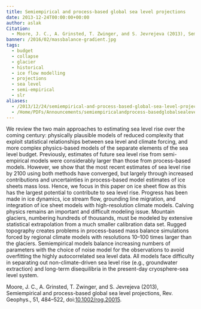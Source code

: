 ```yaml
---
title: Semiempirical and process-based global sea level projections
date: 2013-12-24T00:00:00+00:00
author: aslak
Citation:
  - Moore, J. C., A. Grinsted, T. Zwinger, and S. Jevrejeva (2013), Semiempirical and process-based global sea level projections, Rev. Geophys., 51, 484–522, doi:10.1002/rog.20015.
banner: /2016/02/massbalance-gradient.jpg
tags:
  - budget
  - collapse
  - glacier
  - historical
  - ice flow modelling
  - projections
  - sea level
  - semi-empirical
  - slr
aliases:
  - /2013/12/24/semiempirical-and-process-based-global-sea-level-projections/
  - /Home/PDFs/Announcements/semiempiricalandprocess-basedglobalsealevelprojections
---
```

We review the two main approaches to estimating sea level rise over the coming century: physically plausible models of reduced complexity that exploit statistical relationships between sea level and climate forcing, and more complex physics-based models of the separate elements of the sea level budget. Previously, estimates of future sea level rise from semi-empirical models were considerably larger than those from process-based models. <!--more-->However, we show that the most recent estimates of sea level rise by 2100 using both methods have converged, but largely through increased contributions and uncertainties in process-based model estimates of ice sheets mass loss. Hence, we focus in this paper on ice sheet flow as this has the largest potential to contribute to sea level rise. Progress has been made in ice dynamics, ice stream flow, grounding line migration, and integration of ice sheet models with high-resolution climate models. Calving physics remains an important and difficult modeling issue. Mountain glaciers, numbering hundreds of thousands, must be modeled by extensive statistical extrapolation from a much smaller calibration data set. Rugged topography creates problems in process-based mass balance simulations forced by regional climate models with resolutions 10–100 times larger than the glaciers. Semiempirical models balance increasing numbers of parameters with the choice of noise model for the observations to avoid overfitting the highly autocorrelated sea level data. All models face difficulty in separating out non-climate-driven sea level rise (e.g., groundwater extraction) and long-term disequilibria in the present-day cryosphere-sea level system.





Moore, J. C., A. Grinsted, T. Zwinger, and S. Jevrejeva (2013), Semiempirical and process-based global sea level projections, Rev. Geophys., 51, 484–522, doi:[10.1002/rog.20015](http://dx.doi.org/10.1002/rog.20015).
